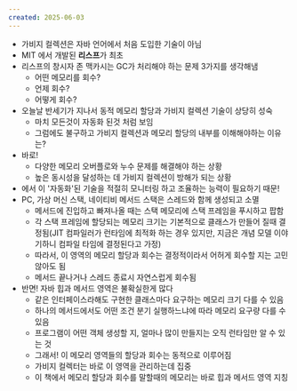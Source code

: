 ```yaml
---
created: 2025-06-03
---
```

- 가비지 컬렉션은 자바 언어에서 처음 도입한 기술이 아님
- MIT 에서 개발된 **리스프**가 최초
- 리스프의 창시자 존 맥카시는 GC가 처리해야 하는 문제 3가지를 생각해냄
	- 어떤 메모리를 회수?
	- 언제 회수?
	- 어떻게 회수?
- 오늘날 반세기가 지나서 동적 메모리 할당과 가비지 컬렉션 기술이 상당히 성숙
	- 마치 모든것이 자동화 된것 처럼 보임
	- 그럼에도 불구하고 가비지 컬렉션과 메모리 할당의 내부를 이해해야하는 이유는?
- 바로!
	- 다양한 메모리 오버플로와 누수 문제를 해결해야 하는 상황
	- 높은 동시성을 달성하는 데 가비지 컬렉션이 방해가 되는 상황
- 에서 이 '자동화'된 기술을 적절히 모니터링 하고 조율하는 능력이 필요하기 때문!
- PC, 가상 머신 스택, 네이티비 메서드 스택은 스레드와 함께 생성되고 소멸
	- 메서드에 진입하고 빠져나올 때는 스택 메모리에 스택 프레임을 푸시하고 팝함
	- 각 스택 프레임에 할당되는 메모리 크기는 기본적으로 클래스가 만들어 질때 결정됨(JIT 컴파일러가 런타임에 최적화 하는 경우 있지만, 지금은 개념 모델 이야기하니 컴파일 타임에 결정된다고 가정)
	- 따라서, 이 영역의 메모리 할당과 회수는 결정적이라서 어허게 회수할 지는 고민 않아도 됨
	- 메서드 끝나거나 스레드 종료시 자연스럽게 회수됨
- 반면! 자바 힙과 메서드 영역은 불확실한게 많다
	- 같은 인터페이스라해도 구현한 클래스마다 요구하는 메모리 크기 다를 수 있음
	- 하나의 메서드에서도 어떤 조건 분기 실행하느냐에 따라 메모리 요구량 다를 수 있음
	- 프로그램이 어떤 객체 생성할 지, 얼마나 많이 만들지는 오직 런타임만 알 수 있는 것
	- 그래서! 이 메모리 영역들의 할당과 회수는 동적으로 이루어짐
	- 가비지 컬렉터는 바로 이 영역을 관리하는데 집중
	- 이 책에서 메모리 할당과 회수를 말할때의 메모리는 바로 힙과 메서드 영역 지칭